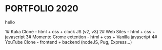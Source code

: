 # PORTFOLIO 2020

hello

1# Kaka Clone - html + css + clock JS (v2, v3)
2# Web Sites - html + css + javascript
3# Momento Crome extention - html + css + Vanilla javascript
4# YouTube Clone - frontend + backend (nodeJS, Pug, Express...)
